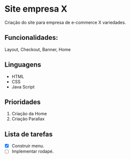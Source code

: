 # Site empresa X

Criação do site para empresa de e-commerce X variedades.

## Funcionalidades:

Layout, Checkout, Banner, Home

## Linguagens

* HTML
* CSS
* Java Script

## Prioridades

1. Criação da Home
2. Criação Parallax

## Lista de tarefas

- [x] Construir menu.
- [ ] Implementar rodapé. 